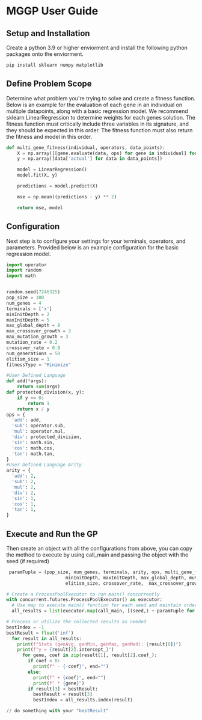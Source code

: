 #  MGGP User Guide

## Setup and Installation
Create a python 3.9 or higher enviorment and install the following python packages onto the enviorment.
```python
pip install sklearn numpy matplotlib
```

## Define Problem Scope
Determine what problem you're trying to solve and create a fitness function. 
Below is an example for the evaluation of each gene in an individual on multiple datapoints, along with a basic regression model. We recommend sklearn LinearRegression to determine weights
for each genes solution. 
The fitness function must critically include three variables in its signature, and they should be expected in this order.
The fitness function must also return the fitness and model in this order.
```python
def multi_gene_fitness(individual, operators, data_points):
    X = np.array([[gene.evaluate(data, ops) for gene in individual] for data in data_points])
    y = np.array([data['actual'] for data in data_points])

    model = LinearRegression()
    model.fit(X, y)

    predictions = model.predict(X)

    mse = np.mean((predictions - y) ** 2)

    return mse, model
```

## Configuration 
Next step is to configure your settings for your terminals, operators, and parameters.
Provided below is an example configuration for the basic regression model. 
```python
import operator
import random
import math


random.seed(7246325)
pop_size = 300
num_genes = 4
terminals = ['x']
minInitDepth = 2
maxInitDepth = 5
max_global_depth = 8
max_crossover_growth = 3
max_mutation_growth = 3
mutation_rate = 0.2
crossover_rate = 0.9
num_generations = 50
elitism_size = 1
fitnessType = "Minimize"

#User Defined Language
def add(*args):
    return sum(args)
def protected_division(x, y):
    if y == 0:
        return 1
    return x / y
ops = {
  'add': add,
  'sub': operator.sub,
  'mul': operator.mul,
  'div': protected_division,
  'sin': math.sin,
  'cos': math.cos,
  'tan': math.tan,
}
#User Defined Language Arity
arity = {
  'add': 2,
  'sub': 2,
  'mul': 2,
  'div': 2,
  'sin': 1,
  'cos': 1,
  'tan': 1,
}
```

## Execute and Run the GP
Then create an object with all the configurations from above, you can copy the method to execute by using call_main and passing the object with the seed (if required)
```python
 paramTuple = (pop_size, num_genes, terminals, arity, ops, multi_gene_fitness,
                      minInitDepth, maxInitDepth, max_global_depth, mutation_rate, max_mutation_growth,
                      elitism_size, crossover_rate,  max_crossover_growth, num_generations, data_points, fitnessType)

# Create a ProcessPoolExecutor to run main() concurrently
with concurrent.futures.ProcessPoolExecutor() as executor:
  # Use map to execute main() function for each seed and maintain order
  all_results = list(executor.map(call_main, [(seed,) + paramTuple for seed in seeds]))

# Process or utilize the collected results as needed
bestIndex = -1
bestResult = float('inf')
  for result in all_results:
    print(f"Stats (genAvg, genMin, genMax, genMed): {result[0]}")
    print(f"y = {result[2].intercept_}")
      for gene, coef in zip(result[1], result[2].coef_):
        if coef < 0:
          print(f" - {-coef}", end="")
        else:
          print(f" + {coef}", end="")
          print(f" * {gene}")
        if result[3] < bestResult:
          bestResult = result[3]
          bestIndex = all_results.index(result)

// do something with your "bestResult"
``` 
